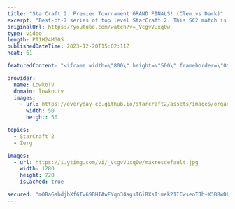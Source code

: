 ```yaml
---
title: "StarCraft 2: Premier Tournament GRAND FINALS! (Clem vs Dark)"
excerpt: "Best-of-7 series of top level StarCraft 2. This SC2 match is the Grand Finals of the ESL SC2 Masters 2023 Winter, between Dark (Zerg) and Clem (Terran). Total prize pool for this event is $75000. Support my work: https://patreon.com/lowkotv  Lowko merch: https://lowko.shop Tech setup: https://lowko.tv/setup"
originalUrl: https://youtube.com/watch?v=_VcgvVuxq0w
type: video
length: PT1H24M30S
publishedDateTime: 2023-12-20T15:02:11Z
heat: 61

featuredContent: "<iframe width=\"800\" height=\"500\" frameborder=\"0\" src=\"https://www.youtube.com/embed/_VcgvVuxq0w\" allow=\"accelerometer; autoplay; encrypted-media; gyroscope; picture-in-picture\" allowfullscreen></iframe>"

provider:
  name: LowkoTV
  domain: lowko.tv
  images:
    - url: https://everyday-cc.github.io/starcraft2/assets/images/organizations/lowko.tv-50x50.jpg
      width: 50
      height: 50

topics:
  - StarCraft 2
  - Zerg

images:
  - url: https://i.ytimg.com/vi/_VcgvVuxq0w/maxresdefault.jpg
    width: 1280
    height: 720
    isCached: true

secured: "m0BaGsbdjbXf6Tv69BHIAwFYqn34agsTGiRXsIimek21ICwseoTJh+X3BRwDENWydX49ZrljE6OhauMM/fZnu9VmE5NCQ1N2wM7/xfOg3Ip0TnFImWV1cSmHSDFejbNMAyacqUiOFEdYbwEw6dQf6pLTmX8TATmbb9z41d99vgG4t3/S7hujY25C1SpipnLtz1iAN7YwNhvxLyL1oc5bP0jSAaTSwyaicFTDevjZbw8PbG1FlL964B1wGlm7VZDDCLdZBL3QwNEiWVk3zrqGENH+K/1joE49Zo+Hy4na9F9fpKPL1r5YzlN+aq4Ehjghma7TRTNDKO1sgLabXePerbvb7oTgpeSKkJpnt9FcNnFhyem20+4oeY+rDhnnlgGEoPLAbsv/aEGO6B7BZ5oQglwsdejwDCqiILKIUtOvBr2SucIojMJR8IBZXqu9TLfN;0Cz1S9qUhw0BeKJ0J7ZDCg=="
---
```


